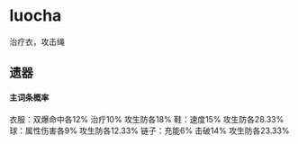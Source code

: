 # luocha
治疗衣，攻击绳




## 遗器

#### 主词条概率
衣服：双爆命中各12% 治疗10% 攻生防各18% 
鞋：速度15% 攻生防各28.33%
球：属性伤害各9% 攻生防各12.33%
链子：充能6% 击破14% 攻生防各23.33%

